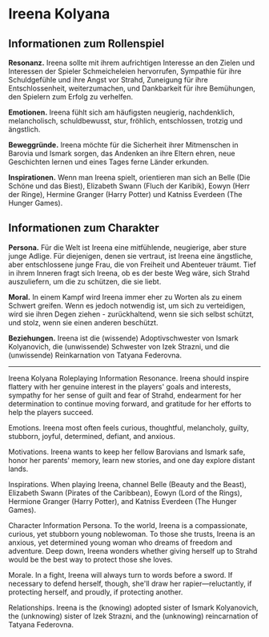 # Ireena Kolyana 
## Informationen zum Rollenspiel
**Resonanz.** Ireena sollte mit ihrem aufrichtigen Interesse an den Zielen und Interessen der Spieler Schmeicheleien hervorrufen, Sympathie für ihre Schuldgefühle und ihre Angst vor Strahd, Zuneigung für ihre Entschlossenheit, weiterzumachen, und Dankbarkeit für ihre Bemühungen, den Spielern zum Erfolg zu verhelfen.

**Emotionen.** Ireena fühlt sich am häufigsten neugierig, nachdenklich, melancholisch, schuldbewusst, stur, fröhlich, entschlossen, trotzig und ängstlich.

**Beweggründe.** Ireena möchte für die Sicherheit ihrer Mitmenschen in Barovia und Ismark sorgen, das Andenken an ihre Eltern ehren, neue Geschichten lernen und eines Tages ferne Länder erkunden.

**Inspirationen.** Wenn man Ireena spielt, orientieren man sich an Belle (Die Schöne und das Biest), Elizabeth Swann (Fluch der Karibik), Eowyn (Herr der Ringe), Hermine Granger (Harry Potter) und Katniss Everdeen (The Hunger Games).

## Informationen zum Charakter
**Persona.** Für die Welt ist Ireena eine mitfühlende, neugierige, aber sture junge Adlige. Für diejenigen, denen sie vertraut, ist Ireena eine ängstliche, aber entschlossene junge Frau, die von Freiheit und Abenteuer träumt. Tief in ihrem Inneren fragt sich Ireena, ob es der beste Weg wäre, sich Strahd auszuliefern, um die zu schützen, die sie liebt.

**Moral.** In einem Kampf wird Ireena immer eher zu Worten als zu einem Schwert greifen. Wenn es jedoch notwendig ist, um sich zu verteidigen, wird sie ihren Degen ziehen - zurückhaltend, wenn sie sich selbst schützt, und stolz, wenn sie einen anderen beschützt.

**Beziehungen.** Ireena ist die (wissende) Adoptivschwester von Ismark Kolyanovich, die (unwissende) Schwester von Izek Strazni, und die (unwissende) Reinkarnation von Tatyana Federovna.

---

Ireena Kolyana 
Roleplaying Information
Resonance. Ireena should inspire flattery with her genuine interest in the players' goals and interests, sympathy for her sense of guilt and fear of Strahd, endearment for her determination to continue moving forward, and gratitude for her efforts to help the players succeed.

Emotions. Ireena most often feels curious, thoughtful, melancholy, guilty, stubborn, joyful, determined, defiant, and anxious.

Motivations. Ireena wants to keep her fellow Barovians and Ismark safe, honor her parents' memory, learn new stories, and one day explore distant lands.

Inspirations. When playing Ireena, channel Belle (Beauty and the Beast), Elizabeth Swann (Pirates of the Caribbean), Eowyn (Lord of the Rings), Hermione Granger (Harry Potter), and Katniss Everdeen (The Hunger Games).

Character Information
Persona. To the world, Ireena is a compassionate, curious, yet stubborn young noblewoman. To those she trusts, Ireena is an anxious, yet determined young woman who dreams of freedom and adventure. Deep down, Ireena wonders whether giving herself up to Strahd would be the best way to protect those she loves.

Morale. In a fight, Ireena will always turn to words before a sword. If necessary to defend herself, though, she'll draw her rapier—reluctantly, if protecting herself, and proudly, if protecting another.

Relationships. Ireena is the (knowing) adopted sister of Ismark Kolyanovich, the (unknowing) sister of Izek Strazni, and the (unknowing) reincarnation of Tatyana Federovna.